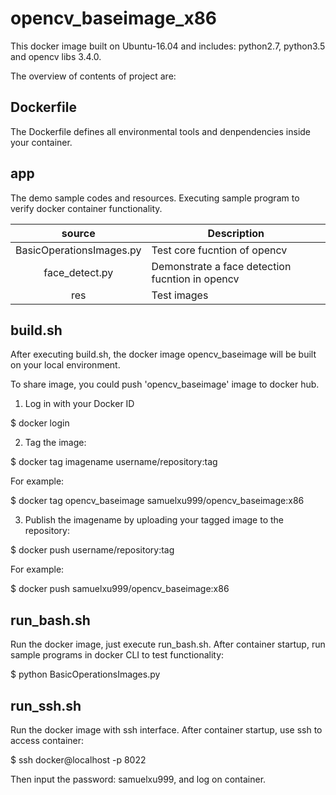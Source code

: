 # opencv_baseimage_x86
This docker image built on Ubuntu-16.04 and includes: python2.7, python3.5 and opencv libs 3.4.0.

The overview of contents of project are:

## Dockerfile
The Dockerfile defines all environmental tools and denpendencies inside your container.

## app
The demo sample codes and resources. Executing sample program to verify docker container functionality.

|   source   | Description |
|:----------:|-------------|
| BasicOperationsImages.py | Test core fucntion of opencv |
| face_detect.py | Demonstrate a face detection fucntion in opencv |
| res | Test images |


## build.sh
After executing build.sh, the docker image opencv_baseimage will be built on your local environment.

To share image, you could push 'opencv_baseimage' image to docker hub.

1) Log in with your Docker ID

$ docker login

2) Tag the image: 

$ docker tag imagename username/repository:tag

For example:

$ docker tag opencv_baseimage samuelxu999/opencv_baseimage:x86

3) Publish the imagename by uploading your tagged image to the repository:

$ docker push username/repository:tag

For example:

$ docker push samuelxu999/opencv_baseimage:x86

## run_bash.sh

Run the docker image, just execute run_bash.sh. After container startup, run sample programs in docker CLI to test functionality:

$ python BasicOperationsImages.py

## run_ssh.sh

Run the docker image with ssh interface. After container startup, use ssh to access container:

$ ssh docker@localhost -p 8022

Then input the password: samuelxu999, and log on container.
